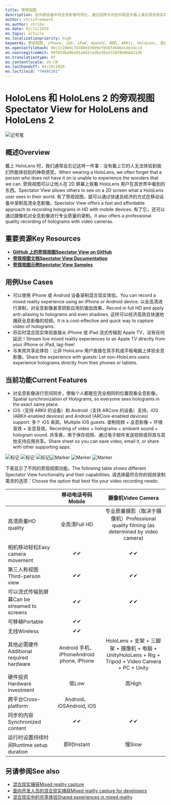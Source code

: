 ```yaml
---
title: 旁观视图
description: 在外部设备中将全息影像可视化，通过这种方式在外部显示器上演示混合现实体验，或者录制混合现实体验的视频。
author: chrisfromwork
ms.author: chriba
ms.date: 02/11/2019
ms.topic: article
ms.localizationpriority: high
keywords: 旁观视图, iPhone, iOS, iPad, OpenCV, 相机, ARKit, HoloLens, 混合现实, MixedRealityToolkit, 演示, 录制
ms.openlocfilehash: 9bc1c2809c7d780d439d9efb58f464b41de3dccd
ms.sourcegitcommit: 9df82dba06a91a8d2cedbe38a4328f8b86bb2146
ms.translationtype: HT
ms.contentlocale: zh-CN
ms.lasthandoff: 04/29/2020
ms.locfileid: "74491161"
---
```

# <a name="spectator-view-for-hololens-and-hololens-2"></a><span data-ttu-id="cc50c-104">HoloLens 和 HoloLens 2 的旁观视图</span><span class="sxs-lookup"><span data-stu-id="cc50c-104">Spectator View for HoloLens and HoloLens 2</span></span>

![记号笔](images/SpecViewPhoneHero.jpg)

## <a name="overview"></a><span data-ttu-id="cc50c-106">概述</span><span class="sxs-lookup"><span data-stu-id="cc50c-106">Overview</span></span>

<span data-ttu-id="cc50c-107">戴上 HoloLens 时，我们通常会忘记这样一件事：没有戴上它的人无法体验到我们所能体验到的神奇感受。</span><span class="sxs-lookup"><span data-stu-id="cc50c-107">When wearing a HoloLens, we often forget that a person who does not have it on is unable to experience the wonders that we can.</span></span> <span data-ttu-id="cc50c-108">旁观视图可以让他人在 2D 屏幕上观看 HoloLens 用户在其世界中看到的东西。</span><span class="sxs-lookup"><span data-stu-id="cc50c-108">Spectator View allows others to see on a 2D screen what a HoloLens user sees in their world.</span></span>
<span data-ttu-id="cc50c-109">有了旁观视图，就可以通过快速且经济的方式在移动设备中录制高清全息影像。</span><span class="sxs-lookup"><span data-stu-id="cc50c-109">Spectator View offers a fast and affordable approach to recording holograms in HD with mobile devices.</span></span> <span data-ttu-id="cc50c-110">有了它，还可以通过摄像机对全息影像进行专业质量的录制。</span><span class="sxs-lookup"><span data-stu-id="cc50c-110">It also offers a professional quality recording of holograms with video cameras.</span></span>

## <a name="key-resources"></a><span data-ttu-id="cc50c-111">重要资源</span><span class="sxs-lookup"><span data-stu-id="cc50c-111">Key Resources</span></span>

* [<span data-ttu-id="cc50c-112">**GitHub 上的旁观视图**</span><span class="sxs-lookup"><span data-stu-id="cc50c-112">**Spectator View on GitHub**</span></span>](https://github.com/microsoft/MixedReality-SpectatorView)
* [<span data-ttu-id="cc50c-113">**旁观视图文档**</span><span class="sxs-lookup"><span data-stu-id="cc50c-113">**Spectator View Documentation**</span></span>](https://microsoft.github.io/MixedReality-SpectatorView/README.html)
* [<span data-ttu-id="cc50c-114">**旁观视图示例**</span><span class="sxs-lookup"><span data-stu-id="cc50c-114">**Spectator View Samples**</span></span>](https://github.com/microsoft/MixedReality-SpectatorView/tree/master/samples)

## <a name="use-cases"></a><span data-ttu-id="cc50c-115">用例</span><span class="sxs-lookup"><span data-stu-id="cc50c-115">Use Cases</span></span>
* <span data-ttu-id="cc50c-116">可以使用 iPhone 或 Android 设备录制混合现实体验。</span><span class="sxs-lookup"><span data-stu-id="cc50c-116">You can record a mixed reality experience using an iPhone or Android device.</span></span> <span data-ttu-id="cc50c-117">以全高清进行录制，对全息影像甚至阴影应用抗锯齿效果。</span><span class="sxs-lookup"><span data-stu-id="cc50c-117">Record in full HD and apply anti-aliasing to holograms and even shadows.</span></span> <span data-ttu-id="cc50c-118">这样可以经济高效且快速地捕获全息影像的视频。</span><span class="sxs-lookup"><span data-stu-id="cc50c-118">It is a cost-effective and quick way to capture video of holograms.</span></span>
* <span data-ttu-id="cc50c-119">将实时混合现实体验直接从 iPhone 或 iPad 流式传输到 Apple TV，没有任何延迟！</span><span class="sxs-lookup"><span data-stu-id="cc50c-119">Stream live mixed reality experiences to an Apple TV directly from your iPhone or iPad, lag-free!</span></span>
* <span data-ttu-id="cc50c-120">与来宾共享此体验：让非 HoloLens 用户直接在其手机或平板电脑上体验全息影像。</span><span class="sxs-lookup"><span data-stu-id="cc50c-120">Share the experience with guests: Let non-HoloLens users experience holograms directly from their phones or tablets.</span></span>

## <a name="current-features"></a><span data-ttu-id="cc50c-121">当前功能</span><span class="sxs-lookup"><span data-stu-id="cc50c-121">Current Features</span></span>

* <span data-ttu-id="cc50c-122">对全息影像进行空间同步，使每个人都能在完全相同的位置观看全息影像。</span><span class="sxs-lookup"><span data-stu-id="cc50c-122">Spatial synchronization of Holograms, so everyone sees holograms in the exact same place.</span></span>
* <span data-ttu-id="cc50c-123">iOS（支持 ARKit 的设备）和 Android（支持 ARCore 的设备）支持。</span><span class="sxs-lookup"><span data-stu-id="cc50c-123">iOS (ARKit-enabled devices) and Android (ARCore-enabled devices) support.</span></span>
<span data-ttu-id="cc50c-124">多个 iOS 来宾。</span><span class="sxs-lookup"><span data-stu-id="cc50c-124">Multiple iOS guests.</span></span>
<span data-ttu-id="cc50c-125">录制视频 + 全息影像 + 环境音效 + 全息音效。</span><span class="sxs-lookup"><span data-stu-id="cc50c-125">Recording of video + holograms + ambient sound + hologram sound.</span></span>
<span data-ttu-id="cc50c-126">共享表，用于保存视频、通过电子邮件发送视频或将其与其他支持应用共享。</span><span class="sxs-lookup"><span data-stu-id="cc50c-126">Share sheet so you can save video, email it, or share with other supporting apps.</span></span>

<span data-ttu-id="cc50c-127">![标记](images/SpecViewPhoneDemo.jpg)
![标记](images/hololensspectatorview-500px.jpg) ![标记](images/spectatorview-300px.png)</span><span class="sxs-lookup"><span data-stu-id="cc50c-127">![Marker](images/SpecViewPhoneDemo.jpg)
![Marker](images/hololensspectatorview-500px.jpg) ![Marker](images/spectatorview-300px.png)</span></span>

<span data-ttu-id="cc50c-128">下表显示了不同的旁观视图功能。</span><span class="sxs-lookup"><span data-stu-id="cc50c-128">The following table shows different Spectator View functionality and their capabilities.</span></span> <span data-ttu-id="cc50c-129">请选择最符合你的视频录制需求的选项：</span><span class="sxs-lookup"><span data-stu-id="cc50c-129">Choose the option that best fits your video recording needs:</span></span>

|                                      | <span data-ttu-id="cc50c-130">移动电话号码</span><span class="sxs-lookup"><span data-stu-id="cc50c-130">Mobile</span></span>                  |                    <span data-ttu-id="cc50c-131">摄像机</span><span class="sxs-lookup"><span data-stu-id="cc50c-131">Video Camera</span></span>              |
|--------------------------------------|:-----------------------:|:-------------------------------------------:|
| <span data-ttu-id="cc50c-132">高清质量</span><span class="sxs-lookup"><span data-stu-id="cc50c-132">HD quality</span></span>                           |         <span data-ttu-id="cc50c-133">全高清</span><span class="sxs-lookup"><span data-stu-id="cc50c-133">Full HD</span></span>         |        <span data-ttu-id="cc50c-134">专业质量摄影（取决于摄像机）</span><span class="sxs-lookup"><span data-stu-id="cc50c-134">Professional quality filming (as determined by video camera)</span></span>      |
| <span data-ttu-id="cc50c-135">相机移动轻松</span><span class="sxs-lookup"><span data-stu-id="cc50c-135">Easy camera movement</span></span>                 |            <span data-ttu-id="cc50c-136">✔</span><span class="sxs-lookup"><span data-stu-id="cc50c-136">✔</span></span>            |                      <span data-ttu-id="cc50c-137">✔</span><span class="sxs-lookup"><span data-stu-id="cc50c-137">✔</span></span>                      |
| <span data-ttu-id="cc50c-138">第三人称视图</span><span class="sxs-lookup"><span data-stu-id="cc50c-138">Third-person view</span></span>                    |            <span data-ttu-id="cc50c-139">✔</span><span class="sxs-lookup"><span data-stu-id="cc50c-139">✔</span></span>            |                      <span data-ttu-id="cc50c-140">✔</span><span class="sxs-lookup"><span data-stu-id="cc50c-140">✔</span></span>                      |
| <span data-ttu-id="cc50c-141">可以流式传输到屏幕</span><span class="sxs-lookup"><span data-stu-id="cc50c-141">Can be streamed to screens</span></span>           |            <span data-ttu-id="cc50c-142">✔</span><span class="sxs-lookup"><span data-stu-id="cc50c-142">✔</span></span>            |                      <span data-ttu-id="cc50c-143">✔</span><span class="sxs-lookup"><span data-stu-id="cc50c-143">✔</span></span>                      |
| <span data-ttu-id="cc50c-144">可移植</span><span class="sxs-lookup"><span data-stu-id="cc50c-144">Portable</span></span>                             |            <span data-ttu-id="cc50c-145">✔</span><span class="sxs-lookup"><span data-stu-id="cc50c-145">✔</span></span>            |                                             |
| <span data-ttu-id="cc50c-146">无线</span><span class="sxs-lookup"><span data-stu-id="cc50c-146">Wireless</span></span>                             |            <span data-ttu-id="cc50c-147">✔</span><span class="sxs-lookup"><span data-stu-id="cc50c-147">✔</span></span>            |                                             |
| <span data-ttu-id="cc50c-148">其他必需硬件</span><span class="sxs-lookup"><span data-stu-id="cc50c-148">Additional required hardware</span></span>         |     <span data-ttu-id="cc50c-149">Android 手机、iPhone</span><span class="sxs-lookup"><span data-stu-id="cc50c-149">Android phone, iPhone</span></span>    | <span data-ttu-id="cc50c-150">HoloLens + 支架 + 三脚架 + 摄像机 + 电脑 + Unity</span><span class="sxs-lookup"><span data-stu-id="cc50c-150">HoloLens + Rig + Tripod + Video Camera + PC + Unity</span></span> |
| <span data-ttu-id="cc50c-151">硬件投资</span><span class="sxs-lookup"><span data-stu-id="cc50c-151">Hardware investment</span></span>                  |           <span data-ttu-id="cc50c-152">低</span><span class="sxs-lookup"><span data-stu-id="cc50c-152">Low</span></span>            |                     <span data-ttu-id="cc50c-153">高</span><span class="sxs-lookup"><span data-stu-id="cc50c-153">High</span></span>                    |
| <span data-ttu-id="cc50c-154">跨平台</span><span class="sxs-lookup"><span data-stu-id="cc50c-154">Cross-platform</span></span>                       |           <span data-ttu-id="cc50c-155">Android、iOS</span><span class="sxs-lookup"><span data-stu-id="cc50c-155">Android, iOS</span></span>   |                                             |
| <span data-ttu-id="cc50c-156">同步的内容</span><span class="sxs-lookup"><span data-stu-id="cc50c-156">Synchronized content</span></span>                 |            <span data-ttu-id="cc50c-157">✔</span><span class="sxs-lookup"><span data-stu-id="cc50c-157">✔</span></span>            |                      <span data-ttu-id="cc50c-158">✔</span><span class="sxs-lookup"><span data-stu-id="cc50c-158">✔</span></span>                      |
| <span data-ttu-id="cc50c-159">运行时设置持续时间</span><span class="sxs-lookup"><span data-stu-id="cc50c-159">Runtime setup duration</span></span>               |         <span data-ttu-id="cc50c-160">即时</span><span class="sxs-lookup"><span data-stu-id="cc50c-160">Instant</span></span>          |                     <span data-ttu-id="cc50c-161">慢</span><span class="sxs-lookup"><span data-stu-id="cc50c-161">Slow</span></span>                    |
## <a name="see-also"></a><span data-ttu-id="cc50c-162">另请参阅</span><span class="sxs-lookup"><span data-stu-id="cc50c-162">See also</span></span>

* [<span data-ttu-id="cc50c-163">混合现实捕获</span><span class="sxs-lookup"><span data-stu-id="cc50c-163">Mixed reality capture</span></span>](mixed-reality-capture.md) 
* [<span data-ttu-id="cc50c-164">面向开发人员的混合现实捕获</span><span class="sxs-lookup"><span data-stu-id="cc50c-164">Mixed reality capture for developers</span></span>](mixed-reality-capture-for-developers.md)
* [<span data-ttu-id="cc50c-165">混合现实中的共享体验</span><span class="sxs-lookup"><span data-stu-id="cc50c-165">Shared experiences in mixed reality</span></span>](shared-experiences-in-mixed-reality.md)
